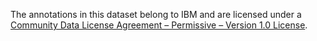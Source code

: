 The annotations in this dataset belong to IBM and are licensed under a [Community Data License Agreement – Permissive – Version 1.0 License](https://cdla.io/permissive-1-0/).

